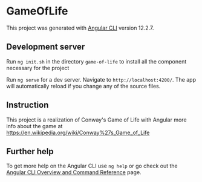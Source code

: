 # GameOfLife

This project was generated with [Angular CLI](https://github.com/angular/angular-cli) version 12.2.7.

## Development server

Run `ng init.sh` in the directory `game-of-life` to install all the component necessary for the project

Run `ng serve` for a dev server. Navigate to `http://localhost:4200/`. The app will automatically reload if you change any of the source files.

## Instruction
This project is a realization of Conway's Game of Life with Angular 
more info about the game at https://en.wikipedia.org/wiki/Conway%27s_Game_of_Life

## Further help

To get more help on the Angular CLI use `ng help` or go check out the [Angular CLI Overview and Command Reference](https://angular.io/cli) page.
